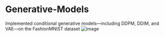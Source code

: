 # Generative-Models
Implemented conditional generative models—including DDPM, DDIM, and VAE—on the FashionMNIST dataset
![image](https://github.com/user-attachments/assets/a3958262-fb70-433b-936c-abee3300c056)


